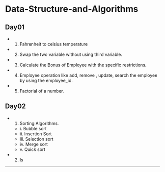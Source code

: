 # Data-Structure-and-Algorithms

## Day01

* 01. Fahrenheit to celsius temperature
* 02. Swap the two variable without using third variable.
* 03. Calculate the Bonus of Employee with the specific restrictions.
* 04. Employee operation like add, remove , update, search the employee by using the employee_id.
* 05. Factorial of a number.

## Day02

* 01. Sorting Algorithms.
  *  i.   Bubble sort
  *  ii.  Insertion Sort
  *  iii. Selection sort
  *  iv.  Merge sort
  *  v.  Quick sort
* 02. ls 

---